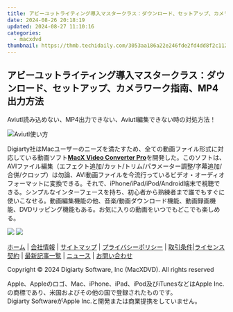 ```yaml
---
title: アビーユットライティング導入マスタークラス：ダウンロード、セットアップ、カメラワーク指南、MP4出力方法
date: 2024-08-26 20:18:19
updated: 2024-08-27 11:10:16
categories:
  - macxdvd
thumbnail: https://thmb.techidaily.com/3053aa186a22e246fde2fd4dd8f2c112e4536c6f6daea88caa002eae0f563142.jpg
---
```


## アビーユットライティング導入マスタークラス：ダウンロード、セットアップ、カメラワーク指南、MP4出力方法

Aviutl読み込めない、MP4出力できない、Aviutl編集できない時の対処方法！

![Aviutl使い方](https://www.macxdvd.com/blog/img/aviutl-tutorials-0509.jpg)

Digiarty社はMacユーザーのニーズを満たすため、全ての動画ファイル形式に対応している動画ソフト[**MacX Video Converter Pro**](https://tools.techidaily.com/macxdvd/products/)を開発した。このソフトは、AVIファイル編集（エフェクト追加/カット/トリム/パラメーター調整/字幕追加/合併/クロップ）は勿論、AVI動画ファイルを今流行っているビデオ・オーディオフォーマットに変換できる。それで、iPhone/iPad/iPod/Android端末で視聴できる。シンプルなインターフェースを持ち、初心者から熟練者まで誰でもすぐに使いこなせる。動画編集機能の他、音楽/動画ダウンロード機能、動画録画機能、DVDリッピング機能もある。お気に入りの動画をいつでもどこでも楽しめる。

[![](https://www.macxdvd.com/blog/new-fourteen/btnw.png)](https://tools.techidaily.com/macxdvd/products/) [![](https://www.macxdvd.com/blog/new-fourteen/btnm.png)](https://tools.techidaily.com/macxdvd/products/) 



[ホーム](https://tools.techidaily.com/macxdvd/products/) | [会社情報](https://tools.techidaily.com/macxdvd/products/) | [サイトマップ](https://tools.techidaily.com/macxdvd/products/) | [プライバシーポリシー](https://tools.techidaily.com/macxdvd/products/) | [取引条件](https://tools.techidaily.com/macxdvd/products/)|[ライセンス契約](https://tools.techidaily.com/macxdvd/products/) | [最新記事一覧](https://tools.techidaily.com/macxdvd/products/) | [ニュース](https://tools.techidaily.com/macxdvd/products/) | [お問い合わせ](https://tools.techidaily.com/macxdvd/products/)

Copyright © 2024 Digiarty Software, Inc (MacXDVD). All rights reserved

Apple、Appleのロゴ、Mac、iPhone、iPad、iPod及びiTunesなどはApple Inc.の商標であり、米国およびその他の国で登録されたものです。  
Digiarty SoftwareがApple Inc.と開発または商業提携をしていません。

<ins class="adsbygoogle"
     style="display:block"
     data-ad-format="autorelaxed"
     data-ad-client="ca-pub-7571918770474297"
     data-ad-slot="1223367746"></ins>



<ins class="adsbygoogle"
     style="display:block"
     data-ad-client="ca-pub-7571918770474297"
     data-ad-slot="8358498916"
     data-ad-format="auto"
     data-full-width-responsive="true"></ins>
